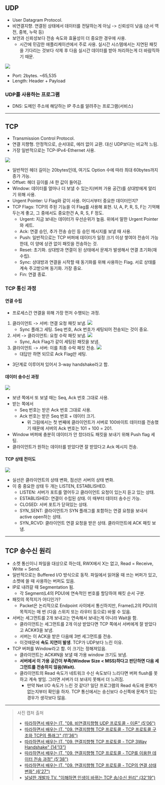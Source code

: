 ## UDP

- User Datagram Protocol.
- 비연결지향. 연결된 상태에서 데이터를 전달하는게 아님 -> 신뢰성이 낮음 (순서 역전, 중복, 누락 등)
- 보안과 신뢰성보다 전송 속도와 효율성이 더 중요한 경우에 사용.
    - 시간에 민감한 애플리케이션에서 주로 사용. 실시간 시스템에서는 지연된 패킷을 기다리는 것보다 삭제 후 다음 실시간 데이터를 받아 처리하는게 더 바람직하기 때문.

![](Pasted%20image%2020240102093942.png)

- Port: 2bytes. ~65,535
- Length: Header + Payload

### UDP를 사용하는 프로그램

- DNS: 도메인 주소에 해당하는 IP 주소를 알려주는 프로그램(서비스)

---

## TCP

- Transmission Control Protocol.
- 연결 지향형. 안정적으로, 순서대로, 에러 없이 교환. 대신 UDP보다는 비교적 느림.
- 가장 일반적으로는 TCP-IPv4-Ethernet 사용.

![](Pasted%20image%2020240102095232.png)

- 일반적인 헤더 길이는 20bytes인데, 여기도 Option 수에 따라 최대 60bytes까지 증가 가능.
- Offset: 헤더 길이를 /4 한 값이 들어감.
- Window: 데이터를 얼마나 더 보낼 수 있는지(버퍼 가용 공간)를 상대방에게 알리기 위해 사용.
- Urgent Pointer: U Flag와 같이 사용. 어디서부터 중요한 데이터인지?
- TCP Flags: TCP의 주된 기능을 이 Flag를 사용해 표현. U, A, P, R, S, F는 기억해두는게 좋고, 그 중에서도 중요한건 A, R, S, F 정도.
    - Urgent: 지금 보내는 데이터가 우선순위가 높음. 위에서 말한 Urgent Pointer와 세트.
    - Ack: 연결 승인, 추가 전송 승인 등 승인 메시지를 보낼 때 사용.
    - Push: 일반적으로는 TCP 버퍼에 데이터가 일정 크기 이상 쌓여야 전송이 가능한데, 이 양에 상관 없이 패킷을 전송하는 것.
    - Reset: 초기화. 상대방과 연결이 된 상태에서 문제가 발생해서 연결 초기화(재수립).
    - Sync: 상대방과 연결을 시작할 때 동기화를 위해 사용하는 Flag. 서로 상태를 계속 주고받으며 동기화. 가장 중요.
    - Fin: 연결 종료.

### TCP 통신 과정

#### 연결 수립

- 프로세스간 연결을 위해 가장 먼저 수행되는 과정.

1. 클라이언트 -> 서버: 연결 요청 패킷 보냄. ![](Pasted%20image%2020240102103804.png)
    - Sync 플래그 세팅. Seq 번호, Ack 번호가 세팅되어 전송되는 것이 중요.
2. 서버 -> 클라이언트: 요청 수락 패킷 보냄. ![](Pasted%20image%2020240102104013.png)
    - Sync, Ack Flag가 같이 세팅된 패킷을 보냄.
3. 클라이언트 -> 서버: 이를 최종 수락 패킷 전송. ![](Pasted%20image%2020240102104101.png)
    - 대답만 하면 되므로 Ack Flag만 세팅.

- 3단계로 이루어져 있어서 3-way handshake라고 함.

#### 데이터 송수신 과정

![](Pasted%20image%2020240102105807.png)

- 보낸 쪽에서 또 보낼 때는 Seq, Ack 번호 그대로 사용.
- 받는 쪽에서
    - Seq 번호는 받은 Ack 번호 그대로 사용.
    - Ack 번호는 받은 Seq 번호 + 데이터 크기.
        - 위 그림에서는 첫 번째에 클라이언트가 서버로 100바이트 데이터를 전송했기 때문에 서버의 Ack 번호는 101 + 100 = 201.
- Window 버퍼에 충분히 데이터가 안 찼더라도 패킷을 보내기 위해 Push flag 세팅.
- 클라이언트가 원하는 데이터를 받았다면 잘 받았다고 Ack 메시지 전송.

#### TCP 상태 전이도

![](Pasted%20image%2020240102111449.png)

- 실선은 클라이언트의 상태 변화, 점선은 서버의 상태 변화.
- 이 중 중요한 상태 두 개는 LISTEN, ESTABLISHED.
    - LISTEN: 서버가 포트를 열어두고 클라이언트 요청이 있는지 듣고 있는 상태.
    - ESTABLISHED: 연결이 수립된 상태. 이 때부터 데이터 송수신 가능.
    - CLOSED: 서버 포트가 닫혀있는 상태.
    - SYN_SENT: 클라이언트가 SYN 플래그를 포함하는 연결 요청을 보내서 active open하는 상태.
    - SYN_RCVD: 클라이언트 연결 요청을 받은 상태. 클라이언트에 ACK 패킷 보냄.

---

## TCP 송수신 원리

- 소켓 통신이니 파일을 대상으로 하는데, RWX에서 X는 없고, Read = Receive, Write = Send.
- 일반적으로는 Buffered I/O 방식으로 동작. 파일에서 읽어올 때 쓰는 버퍼가 있고, 소켓에 쓸 때 사용하는 버퍼도 있음.
- IP로 내려갈 때 Segmentation 됨.
    - 각 Segment(L4의 PDU)에 연속적인 번호를 할당하여 패킷 순서 구분.
- 패킷의 목적지가 어디인가?
    - Packet은 논리적으로 Endpoint 사이에서 통신하지만, Frame(L2의 PDU)의 목적지는 매 번 (다음 스위치 또는 라우터 등으로) 바뀔 수 있음.
- 서버는 세그먼트를 2개 보내고는 연속해서 보내는게 아니라 Wait을 함.
    - 클라이언트는 세그먼트를 2개 이상 받았다면 TCP 쪽에서 서버에게 잘 받았다고 ACK#3을 보냄.
    - 서버는 이 ACK을 받은 다음에 3번 세그먼트를 전송.
    - 이것때문에 **속도 지연이 발생**. TCP가 UDP보다 느린 이유.
- TCP 버퍼를 Window라고 함. 이 크기는 정해져있음.
    - 클라이언트는 ACK#N을 보낼 때 가용 window 크기도 보냄.
    - **서버에서 이 가용 공간이 부족(Window Size < MSS)하다고 판단하면 다음 세그먼트를 전송하지 않음(Wait).**
    - 클라이언트의 Read 속도가 네트워크 수신 속도보다 느리다면 버퍼 flush를 못하고 계속 쌓임. 그러면 서버가 더 보내지 못해서 더 느려짐.
        - 만약 Net I/O 속도가 느린 것 같다? 일단 프로그램의 Read 속도에 문제가 없는지부터 확인을 하자. TCP 통신에서는 송신보다 수신쪽에 문제가 있는 경우가 생각보다 많음.

---

> 사진 캡처 출처
> - [따라하면서 배우는 IT. "08. 비연결지향형 UDP 프로토콜 - 이론" (5'06")](https://youtu.be/3MkI3FBFzX8?feature=shared)
> - [따라하면서 배우는 IT. "09. 연결지향형 TCP 프로토콜 - TCP 프로토콜 구조와 TCP의 플래그" (11'36")](https://youtu.be/cOK_f9_k_O0?feature=shared)
> - [따라하면서 배우는 IT. "09. 연결지향형 TCP 프로토콜 - TCP 3Way Handshake" (14'13")](https://youtu.be/Ah4-MWISel8?feature=shared)
> - [따라하면서 배우는 IT. "09. 연결지향형 TCP 프로토콜 - TCP를 이용한 데이터 전송 과정" (5'38")](https://youtu.be/0vBR666GZ5o?feature=shared)
> - [따라하면서 배우는 IT. "09. 연결지향형 TCP 프로토콜 - TCP의 연결 상태 변화" (6'27")](https://youtu.be/yY0uQf0BTH8?feature=shared)
> - [널널한 개발자 TV. "이해하면 인생이 바뀌는 TCP 송/수신 원리" (32'19")](https://youtu.be/K9L9YZhEjC0?feature=shared)
